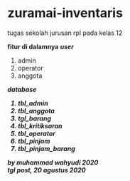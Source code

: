 # zuramai-inventaris
tugas sekolah jurusan rpl pada kelas 12

<b>fitur di dalamnya</b>
<b><i>user</i></b>
1. admin
2. operator
3. anggota

<b><i>database<i><b>
1. tbl_admin
2. tbl_anggota
3. tgl_barang
4. tbl_kritiksaran
5. tbl_operator
6. tbl_pinjam
7. tbl_pinjam_barang

<b>by muhammad wahyudi 2020</b> <br>
<b>tgl post, 20 agustus 2020</b>


